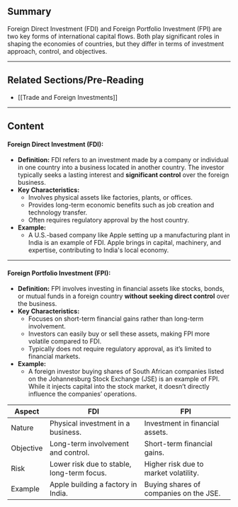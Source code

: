 
## Summary

Foreign Direct Investment (FDI) and Foreign Portfolio Investment (FPI) are two key forms of international capital flows. Both play significant roles in shaping the economies of countries, but they differ in terms of investment approach, control, and objectives.

-------------------------------------------------------------------
## Related Sections/Pre-Reading
- [[Trade and Foreign Investments]]


-------------------------------------------------------------------
## Content

#### Foreign Direct Investment (FDI):

- **Definition:** FDI refers to an investment made by a company or individual in one country into a business located in another country. The investor typically seeks a lasting interest and **significant control** over the foreign business.
- **Key Characteristics:**
    - Involves physical assets like factories, plants, or offices.
    - Provides long-term economic benefits such as job creation and technology transfer.
    - Often requires regulatory approval by the host country.
- **Example:**
    - A U.S.-based company like Apple setting up a manufacturing plant in India is an example of FDI. Apple brings in capital, machinery, and expertise, contributing to India's local economy.

---

#### Foreign Portfolio Investment (FPI):

- **Definition:** FPI involves investing in financial assets like stocks, bonds, or mutual funds in a foreign country **without seeking direct control** over the business.
- **Key Characteristics:**
    - Focuses on short-term financial gains rather than long-term involvement.
    - Investors can easily buy or sell these assets, making FPI more volatile compared to FDI.
    - Typically does not require regulatory approval, as it’s limited to financial markets.
- **Example:**
    - A foreign investor buying shares of South African companies listed on the Johannesburg Stock Exchange (JSE) is an example of FPI. While it injects capital into the stock market, it doesn’t directly influence the companies’ operations.

| Aspect    | FDI                                        | FPI                                    |
|-----------|--------------------------------------------|----------------------------------------|
| Nature    | Physical investment in a business.         | Investment in financial assets.        |
| Objective | Long-term involvement and control.         | Short-term financial gains.            |
| Risk      | Lower risk due to stable, long-term focus. | Higher risk due to market volatility.  |
| Example   | Apple building a factory in India.         | Buying shares of companies on the JSE. |
